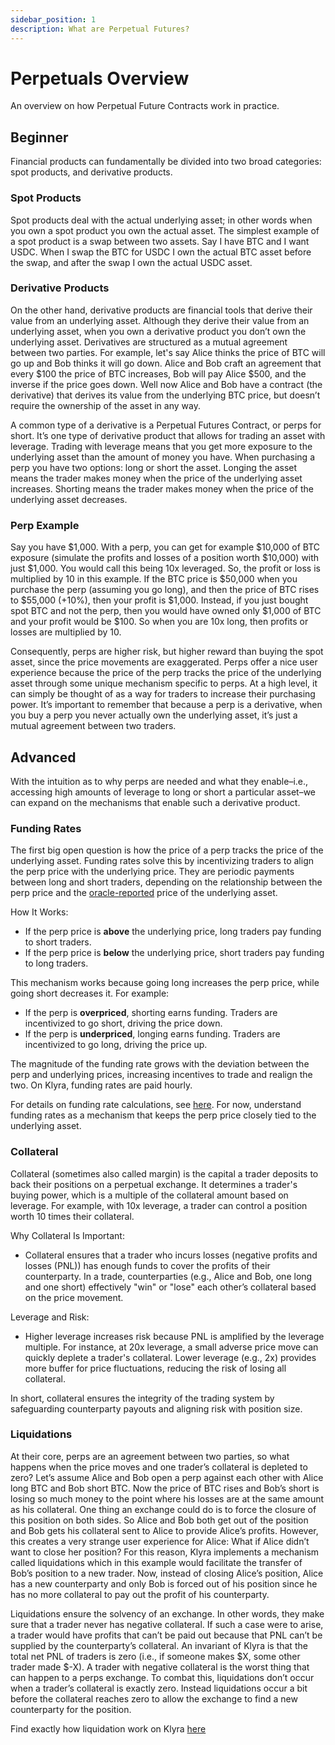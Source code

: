 ```yaml
---
sidebar_position: 1
description: What are Perpetual Futures?
---
```


# Perpetuals Overview
An overview on how Perpetual Future Contracts work in practice.

## Beginner
Financial products can fundamentally be divided into two broad categories: spot products, and derivative products. 

### Spot Products
Spot products deal with the actual underlying asset; in other words when you own a spot product you own the actual asset. The simplest example of a spot product is a swap between two assets. Say I have BTC and I want USDC. When I swap the BTC for USDC I own the actual BTC asset before the swap, and after the swap I own the actual USDC asset.

### Derivative Products
On the other hand, derivative products are financial tools that derive their value from an underlying asset. Although they derive their value from an underlying asset, when you own a derivative product you don’t own the underlying asset. Derivatives are structured as a mutual agreement between two parties. For example, let's say Alice thinks the price of BTC will go up and Bob thinks it will go down. Alice and Bob craft an agreement that every $100 the price of BTC increases, Bob will pay Alice $500, and the inverse if the price goes down. Well now Alice and Bob have a contract (the derivative) that derives its value from the underlying BTC price, but doesn’t require the ownership of the asset in any way.

A common type of a derivative is a Perpetual Futures Contract, or perps for short. It’s one type of derivative product that allows for trading an asset with leverage. Trading with leverage means that you get more exposure to the underlying asset than the amount of money you have. When purchasing a perp you have two options: long or short the asset. Longing the asset means the trader makes money when the price of the underlying asset increases. Shorting means the trader makes money when the price of the underlying asset decreases. 

### Perp Example
Say you have $1,000. With a perp, you can get for example $10,000 of BTC exposure (simulate the profits and losses of a position worth $10,000) with just $1,000. You would call this being 10x leveraged. So, the profit or loss is multiplied by 10 in this example. If the BTC price is $50,000 when you purchase the perp (assuming you go long), and then the price of BTC rises to $55,000 (+10%), then your profit is $1,000. Instead, if you just bought spot BTC and not the perp, then you would have owned only $1,000 of BTC and your profit would be $100. So when you are 10x long, then profits or losses are multiplied by 10. 

Consequently, perps are higher risk, but higher reward than buying the spot asset, since the price movements are exaggerated. Perps offer a nice user experience because the price of the perp tracks the price of the underlying asset through some unique mechanism specific to perps. At a high level, it can simply be thought of as a way for traders to increase their purchasing power. It’s important to remember that because a perp is a derivative, when you buy a perp you never actually own the underlying asset, it’s just a mutual agreement between two traders.

## Advanced
With the intuition as to why perps are needed and what they enable–i.e., accessing high amounts of leverage to long or short a particular asset–we can expand on the mechanisms that enable such a derivative product. 

### Funding Rates
The first big open question is how the price of a perp tracks the price of the underlying asset. Funding rates solve this by incentivizing traders to align the perp price with the underlying price. They are periodic payments between long and short traders, depending on the relationship between the perp price and the [oracle-reported](./oracle.md) price of the underlying asset.


How It Works:
- If the perp price is **above** the underlying price, long traders pay funding to short traders.
- If the perp price is **below** the underlying price, short traders pay funding to long traders.

This mechanism works because going long increases the perp price, while going short decreases it. For example:
- If the perp is **overpriced**, shorting earns funding. Traders are incentivized to go short, driving the price down.
- If the perp is **underpriced**, longing earns funding. Traders are incentivized to go long, driving the price up.

The magnitude of the funding rate grows with the deviation between the perp and underlying prices, increasing incentives to trade and realign the two. On Klyra, funding rates are paid hourly.

For details on funding rate calculations, see [here](./funding-rates.md). For now, understand funding rates as a mechanism that keeps the perp price closely tied to the underlying asset.

### Collateral
Collateral (sometimes also called margin) is the capital a trader deposits to back their positions on a perpetual exchange. It determines a trader's buying power, which is a multiple of the collateral amount based on leverage. For example, with 10x leverage, a trader can control a position worth 10 times their collateral.

Why Collateral Is Important:
- Collateral ensures that a trader who incurs losses (negative profits and losses (PNL)) has enough funds to cover the profits of their counterparty. In a trade, counterparties (e.g., Alice and Bob, one long and one short) effectively "win" or "lose" each other’s collateral based on the price movement.

Leverage and Risk:
- Higher leverage increases risk because PNL is amplified by the leverage multiple. For instance, at 20x leverage, a small adverse price move can quickly deplete a trader's collateral. Lower leverage (e.g., 2x) provides more buffer for price fluctuations, reducing the risk of losing all collateral.

In short, collateral ensures the integrity of the trading system by safeguarding counterparty payouts and aligning risk with position size.

### Liquidations
At their core, perps are an agreement between two parties, so what happens when the price moves and one trader’s collateral is depleted to zero? Let’s assume Alice and Bob open a perp against each other with Alice long BTC and Bob short BTC. Now the price of BTC rises and Bob’s short is losing so much money to the point where his losses are at the same amount as his collateral. One thing an exchange could do is to force the closure of this position on both sides. So Alice and Bob both get out of the position and Bob gets his collateral sent to Alice to provide Alice’s profits. However, this creates a very strange user experience for Alice: What if Alice didn’t want to close her position? For this reason, Klyra implements a mechanism called liquidations which in this example would facilitate the transfer of Bob’s position to a new trader. Now,  instead of closing Alice’s position, Alice has a new counterparty and only Bob is forced out of his position since he has no more collateral to pay out the profit of his counterparty. 

Liquidations ensure the solvency of an exchange. In other words, they make sure that a trader never has negative collateral. If such a case were to arise, a trader would have profits that can’t be paid out because that PNL can’t be supplied by the counterparty’s collateral. An invariant of Klyra is that the total net PNL of traders is zero (i.e., if someone makes $X, some other trader made $-X). A trader with negative collateral is the worst thing that can happen to a perps exchange. To combat this, liquidations don’t occur when a trader’s collateral is exactly zero. Instead liquidations occur a bit before the collateral reaches zero to allow the exchange to find a new counterparty for the position.

Find exactly how liquidation work on Klyra [here](./liquidations.md)




